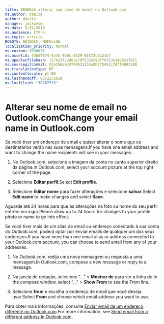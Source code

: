 ```yaml
---
title: 8000036 alterar seu nome de email no Outlook.com
ms.author: daeite
author: daeite
manager: jackiesm
ms.date: 5/31/2018
ms.audience: ITPro
ms.topic: article
ROBOTS: NOINDEX, NOFOLLOW
localization_priority: Normal
ms.custom: 8000036
ms.assetid: f0b69874-8a7b-480c-8329-01872c6c21df
ms.openlocfilehash: 737423f22de3e79f3362c96ff9f13e1d8b31fd21
ms.sourcegitcommit: 03a156a9c9740521155a30775492c7dff0982588
ms.translationtype: MT
ms.contentlocale: pt-BR
ms.lasthandoff: 03/22/2019
ms.locfileid: "30787515"
---
```

# <a name="change-your-email-name-in-outlookcom"></a><span data-ttu-id="b85f5-102">Alterar seu nome de email no Outlook.com</span><span class="sxs-lookup"><span data-stu-id="b85f5-102">Change your email name in Outlook.com</span></span>

<span data-ttu-id="b85f5-103">Se você tiver um endereço de email e quiser alterar o nome que os destinatários verão nas suas mensagens:</span><span class="sxs-lookup"><span data-stu-id="b85f5-103">If you have one email address and want to change the name recipients will see in your messages:</span></span>
  
1. <span data-ttu-id="b85f5-104">No Outlook.com, selecione a imagem da conta no canto superior direito da página.</span><span class="sxs-lookup"><span data-stu-id="b85f5-104">In Outlook.com, select your account picture at the top right corner of the page.</span></span>
    
2. <span data-ttu-id="b85f5-105">Selecione **Editar perfil**.</span><span class="sxs-lookup"><span data-stu-id="b85f5-105">Select **Edit profile**.</span></span> 
    
3. <span data-ttu-id="b85f5-106">Selecione **Editar nome** para fazer alterações e selecione **salvar**.</span><span class="sxs-lookup"><span data-stu-id="b85f5-106">Select **Edit name** to make changes and select **Save**.</span></span> 
    
<span data-ttu-id="b85f5-107">Aguarde até 24 horas para que as alterações na foto ou nome do seu perfil entrem em vigor.</span><span class="sxs-lookup"><span data-stu-id="b85f5-107">Please allow up to 24 hours for changes to your profile photo or name to go into effect.</span></span>
  
<span data-ttu-id="b85f5-108">Se você tiver mais de um alias de email ou endereço conectado à sua conta do Outlook.com, poderá optar por enviar emails de qualquer um dos seus endereços.</span><span class="sxs-lookup"><span data-stu-id="b85f5-108">If you have more than one email alias or address connected to your Outlook.com account, you can choose to send email from any of your addresses.</span></span>
  
1. <span data-ttu-id="b85f5-109">No Outlook.com, redija uma nova mensagem ou resposta a uma mensagem.</span><span class="sxs-lookup"><span data-stu-id="b85f5-109">In Outlook.com, compose a new message or reply to a message.</span></span>
    
2. <span data-ttu-id="b85f5-110">Na janela de redação, selecione "..." \> **Mostrar de** para ver a linha de.</span><span class="sxs-lookup"><span data-stu-id="b85f5-110">In the compose window, select "..." \> **Show From** to see the From line.</span></span> 
    
3. <span data-ttu-id="b85f5-111">Selecione **from** e escolha o endereço de email que você deseja usar.</span><span class="sxs-lookup"><span data-stu-id="b85f5-111">Select **From** and choose which email address you want to use.</span></span> 
    
<span data-ttu-id="b85f5-112">Para obter mais informações, consulte [Enviar email de um endereço diferente no Outlook.com](https://go.microsoft.com/fwlink/p/?linkid=2001701&amp;clcid=0x409).</span><span class="sxs-lookup"><span data-stu-id="b85f5-112">For more information, see [Send email from a different address in Outlook.com](https://go.microsoft.com/fwlink/p/?linkid=2001701&amp;clcid=0x409).</span></span>
  

